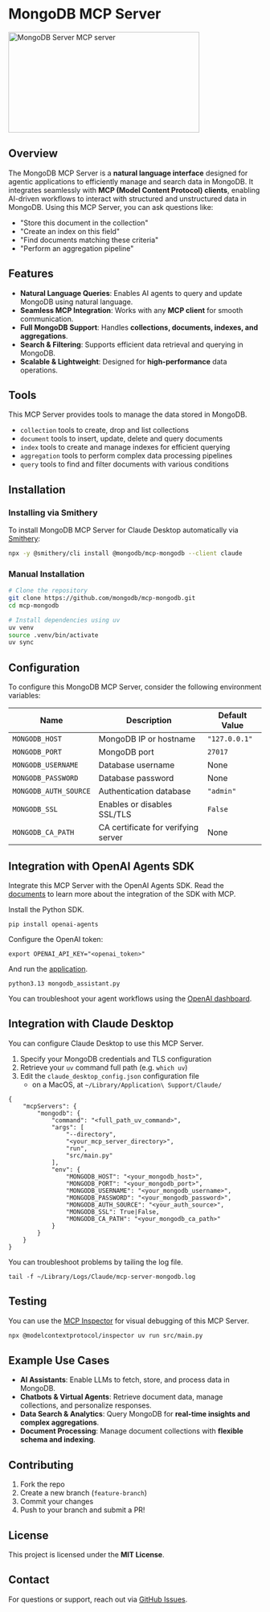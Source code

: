 # MongoDB MCP Server

<a href="https://glama.ai/mcp/servers/@mongodb/mcp-mongodb">
  <img width="380" height="200" src="https://glama.ai/mcp/servers/@mongodb/mcp-mongodb/badge" alt="MongoDB Server MCP server" />
</a>

## Overview
The MongoDB MCP Server is a **natural language interface** designed for agentic applications to efficiently manage and search data in MongoDB. It integrates seamlessly with **MCP (Model Content Protocol) clients**, enabling AI-driven workflows to interact with structured and unstructured data in MongoDB. Using this MCP Server, you can ask questions like:

- "Store this document in the collection"
- "Create an index on this field"
- "Find documents matching these criteria"
- "Perform an aggregation pipeline"

## Features
- **Natural Language Queries**: Enables AI agents to query and update MongoDB using natural language.
- **Seamless MCP Integration**: Works with any **MCP client** for smooth communication.
- **Full MongoDB Support**: Handles **collections, documents, indexes, and aggregations**.
- **Search & Filtering**: Supports efficient data retrieval and querying in MongoDB.
- **Scalable & Lightweight**: Designed for **high-performance** data operations.

## Tools

This MCP Server provides tools to manage the data stored in MongoDB.

- `collection` tools to create, drop and list collections
- `document` tools to insert, update, delete and query documents
- `index` tools to create and manage indexes for efficient querying
- `aggregation` tools to perform complex data processing pipelines
- `query` tools to find and filter documents with various conditions

## Installation

### Installing via Smithery

To install MongoDB MCP Server for Claude Desktop automatically via [Smithery](https://smithery.ai/server/@mongodb/mcp-mongodb):

```bash
npx -y @smithery/cli install @mongodb/mcp-mongodb --client claude
```

### Manual Installation
```sh
# Clone the repository
git clone https://github.com/mongodb/mcp-mongodb.git
cd mcp-mongodb

# Install dependencies using uv
uv venv
source .venv/bin/activate
uv sync
```

## Configuration

To configure this MongoDB MCP Server, consider the following environment variables:

| Name                    | Description                                               | Default Value |
|-------------------------|-----------------------------------------------------------|---------------|
| `MONGODB_HOST`          | MongoDB IP or hostname                                    | `"127.0.0.1"` |
| `MONGODB_PORT`          | MongoDB port                                              | `27017`       |
| `MONGODB_USERNAME`      | Database username                                         | None          |
| `MONGODB_PASSWORD`      | Database password                                         | None          |
| `MONGODB_AUTH_SOURCE`   | Authentication database                                   | `"admin"`     |
| `MONGODB_SSL`           | Enables or disables SSL/TLS                               | `False`       |
| `MONGODB_CA_PATH`       | CA certificate for verifying server                       | None          |

## Integration with OpenAI Agents SDK

Integrate this MCP Server with the OpenAI Agents SDK. Read the [documents](https://openai.github.io/openai-agents-python/mcp/) to learn more about the integration of the SDK with MCP.

Install the Python SDK.

```commandline
pip install openai-agents
```

Configure the OpenAI token:

```commandline
export OPENAI_API_KEY="<openai_token>"
```

And run the [application](./examples/mongodb_assistant.py).

```commandline
python3.13 mongodb_assistant.py 
```

You can troubleshoot your agent workflows using the [OpenAI dashboard](https://platform.openai.com/traces/).

## Integration with Claude Desktop
You can configure Claude Desktop to use this MCP Server.

1. Specify your MongoDB credentials and TLS configuration
2. Retrieve your `uv` command full path (e.g. `which uv`)
3. Edit the `claude_desktop_config.json` configuration file 
   - on a MacOS, at `~/Library/Application\ Support/Claude/`

```commandline
{
    "mcpServers": {
        "mongodb": {
            "command": "<full_path_uv_command>",
            "args": [
                "--directory",
                "<your_mcp_server_directory>",
                "run",
                "src/main.py"
            ],
            "env": {
                "MONGODB_HOST": "<your_mongodb_host>",
                "MONGODB_PORT": "<your_mongodb_port>",
                "MONGODB_USERNAME": "<your_mongodb_username>",
                "MONGODB_PASSWORD": "<your_mongodb_password>",
                "MONGODB_AUTH_SOURCE": "<your_auth_source>",
                "MONGODB_SSL": True|False,
                "MONGODB_CA_PATH": "<your_mongodb_ca_path>"
            }
        }
    }
}
```

You can troubleshoot problems by tailing the log file.

```commandline
tail -f ~/Library/Logs/Claude/mcp-server-mongodb.log
```

## Testing

You can use the [MCP Inspector](https://modelcontextprotocol.io/docs/tools/inspector) for visual debugging of this MCP Server.

```sh
npx @modelcontextprotocol/inspector uv run src/main.py
```

## Example Use Cases
- **AI Assistants**: Enable LLMs to fetch, store, and process data in MongoDB.
- **Chatbots & Virtual Agents**: Retrieve document data, manage collections, and personalize responses.
- **Data Search & Analytics**: Query MongoDB for **real-time insights and complex aggregations**.
- **Document Processing**: Manage document collections with **flexible schema and indexing**.

## Contributing
1. Fork the repo
2. Create a new branch (`feature-branch`)
3. Commit your changes
4. Push to your branch and submit a PR!

## License
This project is licensed under the **MIT License**.

## Contact
For questions or support, reach out via [GitHub Issues](https://github.com/mongodb/mcp-mongodb/issues).
